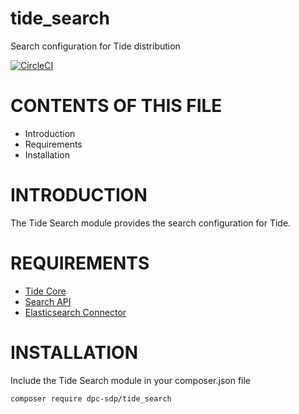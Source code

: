 # tide_search
Search configuration for Tide distribution

[![CircleCI](https://circleci.com/gh/dpc-sdp/tide_search.svg?style=svg&circle-token=548e7d78f68716b9ab432396d9a046f1f9836fef)](https://circleci.com/gh/dpc-sdp/tide_search)


# CONTENTS OF THIS FILE

* Introduction
* Requirements
* Installation

# INTRODUCTION
The Tide Search module provides the search configuration for Tide.

# REQUIREMENTS
* [Tide Core](https://github.com/dpc-sdp/tide_core)
* [Search API](http://www.drupal.org/project/search_api)
* [Elasticsearch Connector](http://www.drupal.org/project/elasticsearch_connector)

# INSTALLATION
Include the Tide Search module in your composer.json file
```bash
composer require dpc-sdp/tide_search
```

